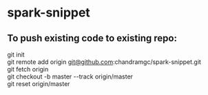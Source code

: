 # spark-snippet

To push existing code to existing repo:
------------------------------------------------------------------
git init  
git remote add origin git@github.com:chandramgc/spark-snippet.git  
git fetch origin  
git checkout -b master --track origin/master  
git reset origin/master  
